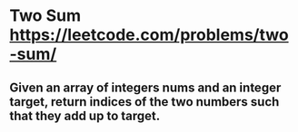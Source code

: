 # Two Sum https://leetcode.com/problems/two-sum/

## Given an array of integers nums and an integer target, return indices of the two numbers such that they add up to target.

